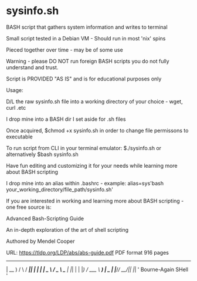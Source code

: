 # sysinfo.sh

BASH script that gathers system information and writes to terminal

Small script tested in a Debian VM - Should run in most 'nix' spins

Pieced together over time - may be of some use 

Warning - please DO NOT run foreign BASH scripts you do not fully understand and trust.

Script is PROVIDED "AS IS" and is for educational purposes only

Usage:

D/L the raw sysinfo.sh file into a working directory of your choice - wget, curl .etc

I drop mine into a BASH dir I set aside for .sh files

Once acquired, $chmod +x sysinfo.sh in order to change file permissons to executable

To run script from CLI in your terminal emulator: $./sysinfo.sh or alternatively $bash sysinfo.sh 

Have fun editing and customizing it for your needs while learning more about BASH scripting

I drop mine into an alias within .bashrc - example: alias=sys'bash your_working_directory/file_path/sysinfo.sh' 

If you are interested in working and learning more about BASH scripting - one free source is:

Advanced Bash-Scripting Guide

An in-depth exploration of the art of shell scripting

Authored by Mendel Cooper

URL: https://tldp.org/LDP/abs/abs-guide.pdf   PDF format 916 pages


 ____    _    ____  _   _ 
| __ )  / \  / ___|| | | |
|  _ \ / _ \ \___ \| |_| |
| |_) / ___ \ ___) |  _  |
|____/_/   \_\____/|_| |_| ' Bourne-Again SHell '


